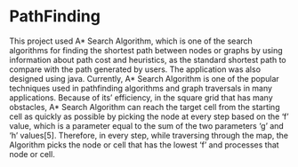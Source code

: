 # PathFinding
This project used A* Search Algorithm, which is one of the search algorithms for finding the shortest path between nodes or graphs by using information about path cost and heuristics, as the standard shortest path to compare with the path generated by users. The application was also designed using java. Currently, A* Search Algorithm is one of the popular techniques used in pathfinding algorithms and graph traversals in many applications. Because of its’ efficiency, in the square grid that has many obstacles, A* Search Algorithm can reach the target cell from the starting cell as quickly as possible by picking the node at every step based on the ‘f’ value, which is a parameter equal to the sum of the two parameters ‘g’ and ‘h’ values[5]. Therefore, in every step, while traversing through the map, the Algorithm picks the node or cell that has the lowest ‘f’ and processes that node or cell. 
